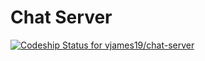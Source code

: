 # Chat Server
[ ![Codeship Status for vjames19/chat-server](https://codeship.com/projects/9e1416e0-4dda-0132-5218-2294dbcebc54/status)](https://codeship.com/projects/47502)
